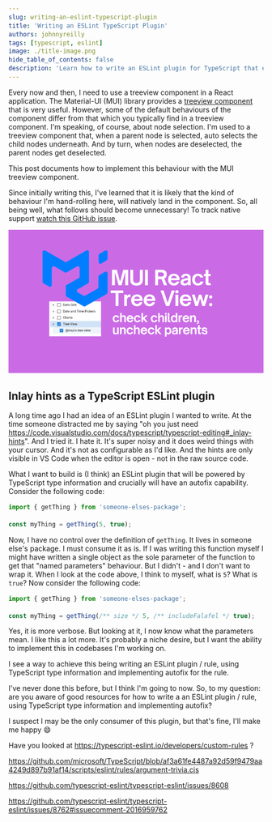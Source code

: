 ```yaml
---
slug: writing-an-eslint-typescript-plugin
title: 'Writing an ESLint TypeScript Plugin'
authors: johnnyreilly
tags: [typescript, eslint]
image: ./title-image.png
hide_table_of_contents: false
description: 'Learn how to write an ESLint plugin for TypeScript that enforces a rule to enfoce using a comments to specify the name of arguments in a function call.'
---
```


Every now and then, I need to use a treeview component in a React application. The Material-UI (MUI) library provides a [treeview component](https://mui.com/x/react-tree-view/) that is very useful. However, some of the default behaviours of the component differ from that which you typically find in a treeview component. I'm speaking, of course, about node selection. I'm used to a treeview component that, when a parent node is selected, auto selects the child nodes underneath. And by turn, when nodes are deselected, the parent nodes get deselected.

This post documents how to implement this behaviour with the MUI treeview component.

Since initially writing this, I've learned that it is likely that the kind of behaviour I'm hand-rolling here, will natively land in the component. So, all being well, what follows should become unnecessary! To track native support [watch this GitHub issue](https://github.com/mui/mui-x/issues/12883).

![title image reading "MUI React Tree View: check children, uncheck parents" with the MUI logo](title-image.png)

<!--truncate-->

## Inlay hints as a TypeScript ESLint plugin

A long time ago I had an idea of an ESLint plugin I wanted to write. At the time someone distracted me by saying "oh you just need https://code.visualstudio.com/docs/typescript/typescript-editing#_inlay-hints". And I tried it. I hate it. It's super noisy and it does weird things with your cursor. And it's not as configurable as I'd like. And the hints are only visible in VS Code when the editor is open - not in the raw source code.

What I want to build is (I think) an ESLint plugin that will be powered by TypeScript type information and crucially will have an autofix capability. Consider the following code:

```ts
import { getThing } from 'someone-elses-package';

const myThing = getThing(5, true);
```

Now, I have no control over the definition of `getThing`. It lives in someone else's package. I must consume it as is. If I was writing this function myself I might have written a single object as the sole parameter of the function to get that "named parameters" behaviour. But I didn't - and I don't want to wrap it. When I look at the code above, I think to myself, what is `5`? What is `true`? Now consider the following code:

```ts
import { getThing } from 'someone-elses-package';

const myThing = getThing(/** size */ 5, /** includeFalafel */ true);
```

Yes, it is more verbose. But looking at it, I now know what the parameters mean. I like this a lot more. It's probably a niche desire, but I want the ability to implement this in codebases I'm working on.

I see a way to achieve this being writing an ESLint plugin / rule, using TypeScript type information and implementing autofix for the rule.

I've never done this before, but I think I'm going to now. So, to my question: are you aware of good resources for how to write a an ESLint plugin / rule, using TypeScript type information and implementing autofix?

I suspect I may be the only consumer of this plugin, but that's fine, I'll make me happy :smile:

Have you looked at https://typescript-eslint.io/developers/custom-rules ?

https://github.com/microsoft/TypeScript/blob/af3a61fe4487a92d59f9479aa4249d897b91af14/scripts/eslint/rules/argument-trivia.cjs

https://github.com/typescript-eslint/typescript-eslint/issues/8608

https://github.com/typescript-eslint/typescript-eslint/issues/8762#issuecomment-2016959762
